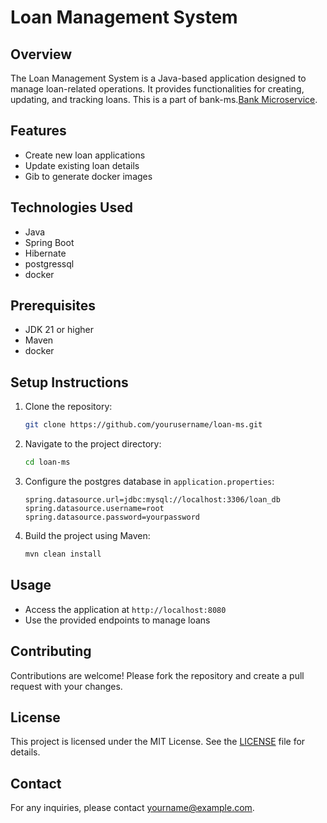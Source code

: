 # Loan Management System

## Overview
The Loan Management System is a Java-based application designed to manage loan-related operations. It provides functionalities for creating, updating, and tracking loans. This is a part of bank-ms.[Bank Microservice](https://github.com/gminato/bank-ms).

## Features
- Create new loan applications
- Update existing loan details
- Gib to generate docker images

## Technologies Used
- Java
- Spring Boot
- Hibernate
- postgressql
- docker 

## Prerequisites
- JDK 21 or higher
- Maven
- docker

## Setup Instructions
1. Clone the repository:
    ```bash
    git clone https://github.com/yourusername/loan-ms.git
    ```
2. Navigate to the project directory:
    ```bash
    cd loan-ms
    ```
3. Configure the postgres database in `application.properties`:
    ```properties
    spring.datasource.url=jdbc:mysql://localhost:3306/loan_db
    spring.datasource.username=root
    spring.datasource.password=yourpassword
    ```
4. Build the project using Maven:
    ```bash
    mvn clean install
    ```

## Usage
- Access the application at `http://localhost:8080`
- Use the provided endpoints to manage loans

## Contributing
Contributions are welcome! Please fork the repository and create a pull request with your changes.

## License
This project is licensed under the MIT License. See the [LICENSE](LICENSE) file for details.

## Contact
For any inquiries, please contact [yourname@example.com](mailto:yourname@example.com).
